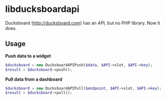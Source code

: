 libducksboardapi
================

Ducksboard (http://ducksboard.com) has an API, but no PHP library.  Now it does.

## Usage
**Push data to a widget**
```php
$ducksboard = new DucksboardAPIPush($data, $API->slot, $API->key);
$result = $ducksboard->push();
```

**Pull data from a dashboard**
```php
$ducksboard = new DucksboardAPIPull($endpoint, $API->slot, $API->key);
$result = $ducksboard->pull();
```